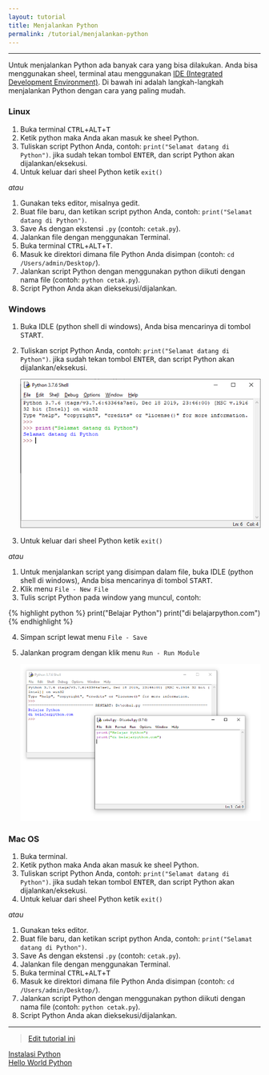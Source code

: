 ```yaml
---
layout: tutorial
title: Menjalankan Python
permalink: /tutorial/menjalankan-python
---
```


---

Untuk menjalankan Python ada banyak cara yang bisa dilakukan. Anda bisa menggunakan sheel, terminal atau menggunakan [IDE (Integrated Development Environment)](http://www.belajarpython.com/2015/05/integrated-development-environment-ide.html). Di bawah ini adalah langkah-langkah menjalankan Python dengan cara yang paling mudah.

### Linux
1. Buka terminal <kbd>CTRL</kbd>+<kbd>ALT</kbd>+<kbd>T</kbd>
2. Ketik python maka Anda akan masuk ke sheel Python. 
3. Tuliskan script Python Anda, contoh: `print("Selamat datang di Python")`. jika sudah tekan tombol <kbd>ENTER</kbd>, dan script Python akan dijalankan/eksekusi.
4. Untuk keluar dari sheel Python ketik `exit()`

*atau*

1. Gunakan teks editor, misalnya gedit.
2. Buat file baru, dan ketikan script python Anda, contoh: `print("Selamat datang di Python")`.
3. Save As dengan ekstensi `.py` (contoh: `cetak.py`).
4. Jalankan file dengan menggunakan Terminal.
5. Buka terminal <kbd>CTRL</kbd>+<kbd>ALT</kbd>+<kbd>T</kbd>.
6. Masuk ke direktori dimana file Python Anda disimpan (contoh: `cd /Users/admin/Desktop/`).
7. Jalankan script Python dengan menggunakan python diikuti dengan nama file (contoh: `python cetak.py`).
8. Script Python Anda akan dieksekusi/dijalankan.

### Windows
1. Buka IDLE (python shell di windows), Anda bisa mencarinya di tombol <kbd>START</kbd>.
2. Tuliskan script Python Anda, contoh: `print("Selamat datang di Python")`. jika sudah tekan tombol <kbd>ENTER</kbd>, dan script Python akan dijalankan/eksekusi.

    ![Python Shell Windows](/images/menjalankan-python-windows.png "Python Shell Windows")

3. Untuk keluar dari sheel Python ketik `exit()`

*atau*

1. Untuk menjalankan script yang disimpan dalam file, buka IDLE (python shell di windows), Anda bisa mencarinya di tombol <kbd>START</kbd>.
2. Klik menu `File - New File`
3. Tulis script Python pada window yang muncul, contoh:

{% highlight python %}
print("Belajar Python")
print("di belajarpython.com")
{% endhighlight %}

4. Simpan script lewat menu `File - Save`
5. Jalankan program dengan klik menu `Run - Run Module`

    ![Python Editor Windows](/images/menjalankan-python-windows-editor.png "Python Editor Windows")

### Mac OS
1. Buka terminal.
2. Ketik python maka Anda akan masuk ke sheel Python. 
3. Tuliskan script Python Anda, contoh: `print("Selamat datang di Python")`. jika sudah tekan tombol <kbd>ENTER</kbd>, dan script Python akan dijalankan/eksekusi.
4. Untuk keluar dari sheel Python ketik `exit()`

*atau*

1. Gunakan teks editor.
2. Buat file baru, dan ketikan script python Anda, contoh: `print("Selamat datang di Python")`.
3. Save As dengan ekstensi `.py` (contoh: `cetak.py`).
4. Jalankan file dengan menggunakan Terminal.
5. Buka terminal <kbd>CTRL</kbd>+<kbd>ALT</kbd>+<kbd>T</kbd>
6. Masuk ke direktori dimana file Python Anda disimpan (contoh: `cd /Users/admin/Desktop/`).
7. Jalankan script Python dengan menggunakan python diikuti dengan nama file (contoh: `python cetak.py`).
8. Script Python Anda akan dieksekusi/dijalankan.

---
> [Edit tutorial ini](https://github.com/belajarpythoncom/belajarpythoncom.github.io/edit/master/tutorials/menjalankan-python.md)

<div class="row navigation-tutorial">
    <div class="col-md-6 prev-tutorial">
        <a href="/tutorial/instalasi-python"><i class="fas fa-arrow-circle-left"></i>Instalasi Python</a>
    </div>
    <div class="col-md-6 next-tutorial">
        <a href="/tutorial/hello-world-python" class="hoverable">Hello World Python<i class="fas fa-arrow-circle-right"></i></a>
    </div>
</div>
